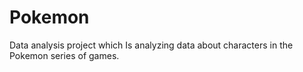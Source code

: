 # Pokemon
Data analysis project which Is analyzing data about characters in the Pokemon series of games.
